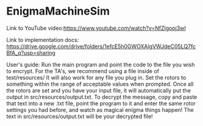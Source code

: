 # EnigmaMachineSim

Link to YouTube video:https://www.youtube.com/watch?v=NfZlgopj3wI

Link to implementation docs: https://drive.google.com/drive/folders/1efcE5h0GWOXAlgVWJdeC05LQ7fcBfA_q?usp=sharing

User's guide:
Run the main program and point the code to the file you wish to encrypt. For the TA's, we recommend using a file inside of test/resources/ 
It will also work for any file you plug in.
Set the rotors to something within the range of acceptable values when prompted.
Once all the rotors are set and you have your input file, it will automatically put the output in src/resources/output.txt.
To decrypt the message, copy and paste that text into a new .txt file, point the program to it and enter the same rotor settings you had before, and watch as magical enigma things happen! 
The text in src/resources/output.txt will be your decrypted file!
